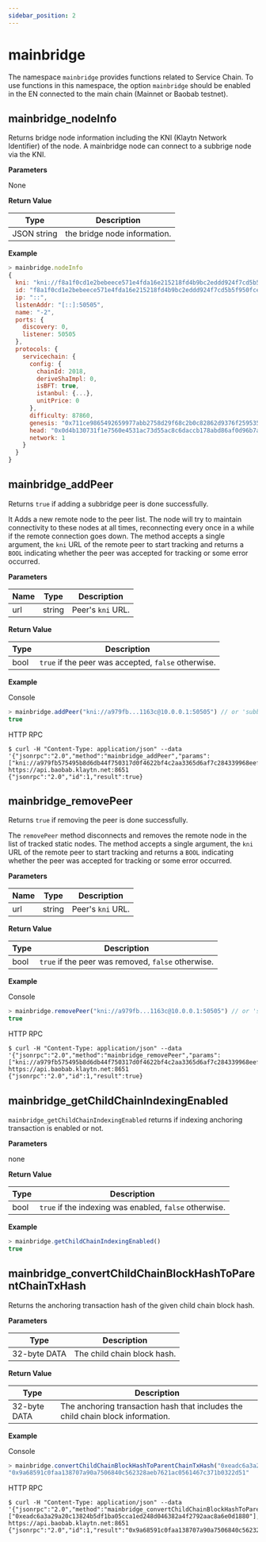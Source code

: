 ```yaml
---
sidebar_position: 2
---
```


# mainbridge

The namespace `mainbridge` provides functions related to Service Chain.
To use functions in this namespace, the option `mainbridge` should be enabled in the EN connected to the main chain (Mainnet or Baobab testnet).

## mainbridge_nodeInfo <a id="mainbridge_nodeInfo"></a>

Returns bridge node information including the KNI (Klaytn Network Identifier) of the node.
A mainbridge node can connect to a subbrige node via the KNI.

**Parameters**

None

**Return Value**

| Type   | Description                          |
| ------ | ------------------------------------ |
| JSON string | the bridge node information. |

**Example**

```javascript
> mainbridge.nodeInfo
{
  kni: "kni://f8a1f0cd1e2bebeece571e4fda16e215218fd4b9bc2eddd924f7cd5b5f950fcec8f4b8cd3851390d1d0bacf1b15e1c4a38c882252e429a28d16eeb6edbacd726@[::]:50505?discport=0",
  id: "f8a1f0cd1e2bebeece571e4fda16e215218fd4b9bc2eddd924f7cd5b5f950fcec8f4b8cd3851390d1d0bacf1b15e1c4a38c882252e429a28d16eeb6edbacd726",
  ip: "::",
  listenAddr: "[::]:50505",
  name: "-2",
  ports: {
    discovery: 0,
    listener: 50505
  },
  protocols: {
    servicechain: {
      config: {
        chainId: 2018,
        deriveShaImpl: 0,
        isBFT: true,
        istanbul: {...},
        unitPrice: 0
      },
      difficulty: 87860,
      genesis: "0x711ce9865492659977abb2758d29f68c2b0c82862d9376f25953579f64f95b58",
      head: "0x0d4b130731f1e7560e4531ac73d55ac8c6daccb178abd86af0d96b7aafded7c5",
      network: 1
    }
  }
}
```

## mainbridge_addPeer  <a id="mainbridge_addPeer"></a>
Returns `true` if adding a subbridge peer is done successfully.

It Adds a new remote node to the peer list.
The node will try to maintain connectivity to these nodes at all times, reconnecting every
once in a while if the remote connection goes down.
The method accepts a single argument, the `kni` URL of the remote peer to start tracking and returns a `BOOL` indicating whether the peer was accepted for tracking or some error occurred.

**Parameters**

| Name | Type | Description |
| --- | --- | --- |
| url | string | Peer's  `kni` URL. |

**Return Value**

| Type | Description |
| --- | --- |
| bool | `true` if the peer was accepted, `false` otherwise. |

**Example**

Console

```javascript
> mainbridge.addPeer("kni://a979fb...1163c@10.0.0.1:50505") // or 'subbridge.addPeer'
true
```
HTTP RPC

```shell
$ curl -H "Content-Type: application/json" --data '{"jsonrpc":"2.0","method":"mainbridge_addPeer","params":["kni://a979fb575495b8d6db44f750317d0f4622bf4c2aa3365d6af7c284339968eef29b69ad0dce72a4d8db5ebb4968de0e3bec910127f134779fbcb0cb6d3331163c@10.0.0.1:50505"],"id":1}' https://api.baobab.klaytn.net:8651
{"jsonrpc":"2.0","id":1,"result":true}
```

## mainbridge_removePeer <a id="mainbridge_removePeer"></a>
Returns `true` if removing the peer is done successfully.

The `removePeer` method disconnects and removes the remote node in the list of tracked static nodes.
The method accepts a single argument, the `kni` URL of the remote peer to start tracking and returns a `BOOL` indicating whether the peer was accepted
for tracking or some error occurred.

**Parameters**

| Name | Type | Description |
| --- | --- | --- |
| url | string | Peer's  `kni` URL. |

**Return Value**

| Type | Description |
| --- | --- |
| bool | `true` if the peer was removed, `false` otherwise. |

**Example**

Console

```javascript
> mainbridge.removePeer("kni://a979fb...1163c@10.0.0.1:50505") // or 'subbridge.removePeer'
true
```

HTTP RPC

```shell
$ curl -H "Content-Type: application/json" --data '{"jsonrpc":"2.0","method":"mainbridge_removePeer","params":["kni://a979fb575495b8d6db44f750317d0f4622bf4c2aa3365d6af7c284339968eef29b69ad0dce72a4d8db5ebb4968de0e3bec910127f134779fbcb0cb6d3331163c@10.0.0.1:50505"],"id":1}' https://api.baobab.klaytn.net:8651
{"jsonrpc":"2.0","id":1,"result":true}
```

## mainbridge_getChildChainIndexingEnabled <a id="mainbridge_getChildChainIndexingEnabled"></a>

`mainbridge_getChildChainIndexingEnabled` returns if indexing anchoring transaction is enabled or not.

**Parameters**

none

**Return Value**

| Type   | Description                          |
| ------ | ------------------------------------ |
| bool | `true` if the indexing was enabled, `false` otherwise. |

**Example**

```javascript
> mainbridge.getChildChainIndexingEnabled()
true
```

## mainbridge_convertChildChainBlockHashToParentChainTxHash <a id="mainbridge_convertChildChainBlockHashToParentChainTxHash"></a>

Returns the anchoring transaction hash of the given child chain block hash.

**Parameters**

| Type   | Description                          |
| ------ | ------------------------------------ |
| 32-byte DATA | The child chain block hash.  |

**Return Value**

| Type   | Description                          |
| ------ | ------------------------------------ |
| 32-byte DATA | The anchoring transaction hash that includes the child chain block information.|

**Example**

Console

```javascript
> mainbridge.convertChildChainBlockHashToParentChainTxHash("0xeadc6a3a29a20c13824b5df1ba05cca1ed248d046382a4f2792aac8a6e0d1880")
"0x9a68591c0faa138707a90a7506840c562328aeb7621ac0561467c371b0322d51"
```

HTTP RPC

```shell
$ curl -H "Content-Type: application/json" --data '{"jsonrpc":"2.0","method":"mainbridge_convertChildChainBlockHashToParentChainTxHash","params":["0xeadc6a3a29a20c13824b5df1ba05cca1ed248d046382a4f2792aac8a6e0d1880"],"id":1}' https://api.baobab.klaytn.net:8651
{"jsonrpc":"2.0","id":1,"result":"0x9a68591c0faa138707a90a7506840c562328aeb7621ac0561467c371b0322d51"}
```

